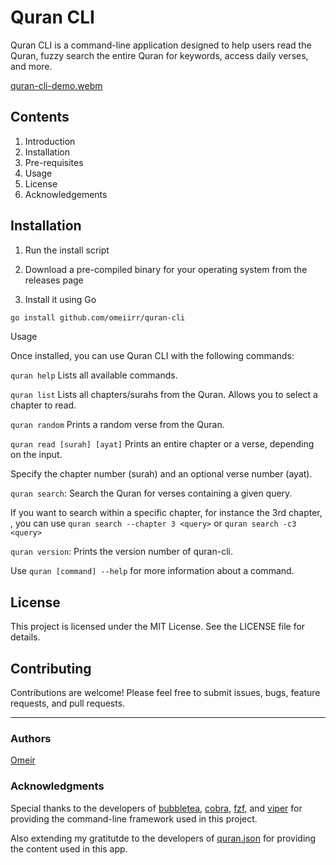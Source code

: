 # Quran CLI

Quran CLI is a command-line application designed to help users read the Quran, fuzzy search the entire Quran for keywords, access daily verses, and more.

[quran-cli-demo.webm](https://github.com/omeiirr/quran-cli/assets/54888682/0af0e82e-9f71-44cd-a027-9b58bc3bd695)


## Contents

1. Introduction
2. Installation
3. Pre-requisites
4. Usage
5. License
6. Acknowledgements

## Installation

1. Run the install script

2. Download a pre-compiled binary for your operating system from the releases page

3. Install it using Go

```bash
go install github.com/omeiirr/quran-cli
```

Usage

Once installed, you can use Quran CLI with the following commands:

`quran help` Lists all available commands.

`quran list` Lists all chapters/surahs from the Quran. Allows you to select a chapter to read.

`quran random` Prints a random verse from the Quran.

`quran read [surah] [ayat]` Prints an entire chapter or a verse, depending on the input.

Specify the chapter number (surah) and an optional verse number (ayat).

`quran search`: Search the Quran for verses containing a given query.

If you want to search within a specific chapter, for instance the 3rd chapter, , you can use `quran search --chapter 3 <query>` or `quran search -c3 <query>`

`quran version`: Prints the version number of quran-cli.

Use `quran [command] --help` for more information about a command.

## License

This project is licensed under the MIT License. See the LICENSE file for details.

## Contributing

Contributions are welcome! Please feel free to submit issues, bugs, feature requests, and pull requests.

---

### Authors

[Omeir](github.com/omeiirr)

### Acknowledgments

Special thanks to the developers of [bubbletea](https://github.com/charmbracelet/bubbletea/), [cobra](https://github.com/spf13/cobra), [fzf](https://github.com/junegunn/fzf), and [viper](https://github.com/spf13/viper) for providing the command-line framework used in this project.

Also extending my gratitutde to the developers of [quran.json](https://github.com/risan/quran-json) for providing the content used in this app.
